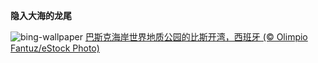 
**隐入大海的龙尾**

![bing-wallpaper](https://www.bing.com/th?id=OHR.BayofBiscay_ZH-CN6002214693_1920x1080.jpg)
[巴斯克海岸世界地质公园的比斯开湾，西班牙 (© Olimpio Fantuz/eStock Photo)](https://www.bing.com/search?q=%E5%B7%B4%E6%96%AF%E5%85%8B%E6%B5%B7%E5%B2%B8%E4%B8%96%E7%95%8C%E5%9C%B0%E8%B4%A8%E5%85%AC%E5%9B%AD&amp;form=hpcapt&amp;mkt=zh-cn)
  